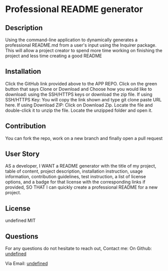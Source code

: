 # Professional README generator

  ## Description
  Using the command-line application to dynamically generates a professional README.md from a user's input using the Inquirer package. This will allow a project creator to spend more time working on finishing the project and less time creating a good README

  ## Installation
  Click the GitHub link provided above to the APP REPO. Click on the green button that says Clone or Download and Choose how you would like to download: using the SSH/HTTPS keys or download the zip file. If using SSH/HTTPS Key: You will copy the link shown and type git clone paste URL here. If using Download ZIP: Click on Download Zip. Locate the file and double-click it to unzip the file. Locate the unzipped folder and open it.

  ## Contribution
  You can fork the repo, work on a new branch and finally open a pull request

  ## User Story
  AS a developer, I WANT a README generator with the title of my project, table of content, project description, installation instruction, usage information, contribution guidelines, test instruction, a list of license options, and a badge for that license with the corresponding links if provided, SO THAT I can quickly create a professional README for a new project.

  ## License
  undefined
  MIT

  ## Questions
  For any questions do not hesitate to reach out,
  Contact me:
  On Github: [undefined](https://github.com/Drabis) 

  Via Email: [undefined](drabo.aboulaye88@gmail.com)

